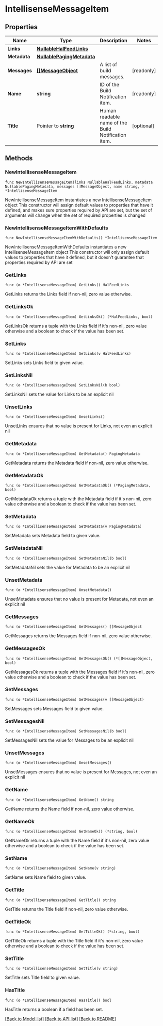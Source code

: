 <!--
Copyright (C) 2020-2022 Arm Limited or its affiliates and Contributors. All rights reserved.
SPDX-License-Identifier: Apache-2.0
-->
# IntellisenseMessageItem

## Properties

Name | Type | Description | Notes
------------ | ------------- | ------------- | -------------
**Links** | [**NullableHalFeedLinks**](HalFeedLinks.md) |  | 
**Metadata** | [**NullablePagingMetadata**](PagingMetadata.md) |  | 
**Messages** | [**[]MessageObject**](MessageObject.md) | A list of build messages. | [readonly] 
**Name** | **string** | ID of the Build Notification item. | [readonly] 
**Title** | Pointer to **string** | Human readable name of the Build Notification item. | [optional] 

## Methods

### NewIntellisenseMessageItem

`func NewIntellisenseMessageItem(links NullableHalFeedLinks, metadata NullablePagingMetadata, messages []MessageObject, name string, ) *IntellisenseMessageItem`

NewIntellisenseMessageItem instantiates a new IntellisenseMessageItem object
This constructor will assign default values to properties that have it defined,
and makes sure properties required by API are set, but the set of arguments
will change when the set of required properties is changed

### NewIntellisenseMessageItemWithDefaults

`func NewIntellisenseMessageItemWithDefaults() *IntellisenseMessageItem`

NewIntellisenseMessageItemWithDefaults instantiates a new IntellisenseMessageItem object
This constructor will only assign default values to properties that have it defined,
but it doesn't guarantee that properties required by API are set

### GetLinks

`func (o *IntellisenseMessageItem) GetLinks() HalFeedLinks`

GetLinks returns the Links field if non-nil, zero value otherwise.

### GetLinksOk

`func (o *IntellisenseMessageItem) GetLinksOk() (*HalFeedLinks, bool)`

GetLinksOk returns a tuple with the Links field if it's non-nil, zero value otherwise
and a boolean to check if the value has been set.

### SetLinks

`func (o *IntellisenseMessageItem) SetLinks(v HalFeedLinks)`

SetLinks sets Links field to given value.


### SetLinksNil

`func (o *IntellisenseMessageItem) SetLinksNil(b bool)`

 SetLinksNil sets the value for Links to be an explicit nil

### UnsetLinks
`func (o *IntellisenseMessageItem) UnsetLinks()`

UnsetLinks ensures that no value is present for Links, not even an explicit nil
### GetMetadata

`func (o *IntellisenseMessageItem) GetMetadata() PagingMetadata`

GetMetadata returns the Metadata field if non-nil, zero value otherwise.

### GetMetadataOk

`func (o *IntellisenseMessageItem) GetMetadataOk() (*PagingMetadata, bool)`

GetMetadataOk returns a tuple with the Metadata field if it's non-nil, zero value otherwise
and a boolean to check if the value has been set.

### SetMetadata

`func (o *IntellisenseMessageItem) SetMetadata(v PagingMetadata)`

SetMetadata sets Metadata field to given value.


### SetMetadataNil

`func (o *IntellisenseMessageItem) SetMetadataNil(b bool)`

 SetMetadataNil sets the value for Metadata to be an explicit nil

### UnsetMetadata
`func (o *IntellisenseMessageItem) UnsetMetadata()`

UnsetMetadata ensures that no value is present for Metadata, not even an explicit nil
### GetMessages

`func (o *IntellisenseMessageItem) GetMessages() []MessageObject`

GetMessages returns the Messages field if non-nil, zero value otherwise.

### GetMessagesOk

`func (o *IntellisenseMessageItem) GetMessagesOk() (*[]MessageObject, bool)`

GetMessagesOk returns a tuple with the Messages field if it's non-nil, zero value otherwise
and a boolean to check if the value has been set.

### SetMessages

`func (o *IntellisenseMessageItem) SetMessages(v []MessageObject)`

SetMessages sets Messages field to given value.


### SetMessagesNil

`func (o *IntellisenseMessageItem) SetMessagesNil(b bool)`

 SetMessagesNil sets the value for Messages to be an explicit nil

### UnsetMessages
`func (o *IntellisenseMessageItem) UnsetMessages()`

UnsetMessages ensures that no value is present for Messages, not even an explicit nil
### GetName

`func (o *IntellisenseMessageItem) GetName() string`

GetName returns the Name field if non-nil, zero value otherwise.

### GetNameOk

`func (o *IntellisenseMessageItem) GetNameOk() (*string, bool)`

GetNameOk returns a tuple with the Name field if it's non-nil, zero value otherwise
and a boolean to check if the value has been set.

### SetName

`func (o *IntellisenseMessageItem) SetName(v string)`

SetName sets Name field to given value.


### GetTitle

`func (o *IntellisenseMessageItem) GetTitle() string`

GetTitle returns the Title field if non-nil, zero value otherwise.

### GetTitleOk

`func (o *IntellisenseMessageItem) GetTitleOk() (*string, bool)`

GetTitleOk returns a tuple with the Title field if it's non-nil, zero value otherwise
and a boolean to check if the value has been set.

### SetTitle

`func (o *IntellisenseMessageItem) SetTitle(v string)`

SetTitle sets Title field to given value.

### HasTitle

`func (o *IntellisenseMessageItem) HasTitle() bool`

HasTitle returns a boolean if a field has been set.


[[Back to Model list]](../README.md#documentation-for-models) [[Back to API list]](../README.md#documentation-for-api-endpoints) [[Back to README]](../README.md)


